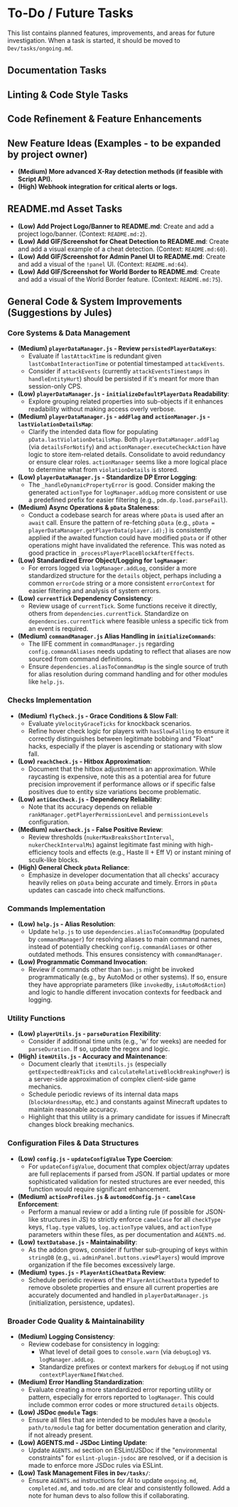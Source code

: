 # To-Do / Future Tasks

This list contains planned features, improvements, and areas for future investigation. When a task is started, it should be moved to `Dev/tasks/ongoing.md`.

## Documentation Tasks

## Linting & Code Style Tasks

## Code Refinement & Feature Enhancements

## New Feature Ideas (Examples - to be expanded by project owner)
- **(Medium) More advanced X-Ray detection methods (if feasible with Script API).**
- **(High) Webhook integration for critical alerts or logs.**

## README.md Asset Tasks
- **(Low) Add Project Logo/Banner to README.md**: Create and add a project logo/banner. (Context: `README.md:2`).
- **(Low) Add GIF/Screenshot for Cheat Detection to README.md**: Create and add a visual example of a cheat detection. (Context: `README.md:60`).
- **(Low) Add GIF/Screenshot for Admin Panel UI to README.md**: Create and add a visual of the `!panel` UI. (Context: `README.md:64`).
- **(Low) Add GIF/Screenshot for World Border to README.md**: Create and add a visual of the World Border feature. (Context: `README.md:75`).

## General Code & System Improvements (Suggestions by Jules)

### Core Systems & Data Management
- **(Medium) `playerDataManager.js` - Review `persistedPlayerDataKeys`**:
    - Evaluate if `lastAttackTime` is redundant given `lastCombatInteractionTime` or potential timestamped `attackEvents`.
    - Consider if `attackEvents` (currently `attackEventsTimestamps` in `handleEntityHurt`) should be persisted if it's meant for more than session-only CPS.
- **(Low) `playerDataManager.js` - `initializeDefaultPlayerData` Readability**:
    - Explore grouping related properties into sub-objects if it enhances readability without making access overly verbose.
- **(Medium) `playerDataManager.js` - `addFlag` and `actionManager.js` - `lastViolationDetailsMap`**:
    - Clarify the intended data flow for populating `pData.lastViolationDetailsMap`. Both `playerDataManager.addFlag` (via `detailsForNotify`) and `actionManager.executeCheckAction` have logic to store item-related details. Consolidate to avoid redundancy or ensure clear roles. `actionManager` seems like a more logical place to determine what from `violationDetails` is stored.
- **(Low) `playerDataManager.js` - Standardize DP Error Logging**:
    - The `_handleDynamicPropertyError` is good. Consider making the generated `actionType` for `logManager.addLog` more consistent or use a predefined prefix for easier filtering (e.g., `pdm.dp.load.parseFail`).
- **(Medium) Async Operations & `pData` Staleness**:
    - Conduct a codebase search for areas where `pData` is used after an `await` call. Ensure the pattern of re-fetching `pData` (e.g., `pData = playerDataManager.getPlayerData(player.id);`) is consistently applied if the awaited function could have modified `pData` or if other operations might have invalidated the reference. This was noted as good practice in `_processPlayerPlaceBlockAfterEffects`.
- **(Low) Standardized Error Object/Logging for `logManager`**:
    - For errors logged via `logManager.addLog`, consider a more standardized structure for the `details` object, perhaps including a common `errorCode` string or a more consistent `errorContext` for easier filtering and analysis of system errors.
- **(Low) `currentTick` Dependency Consistency**:
    - Review usage of `currentTick`. Some functions receive it directly, others from `dependencies.currentTick`. Standardize on `dependencies.currentTick` where feasible unless a specific tick from an event is required.
- **(Medium) `commandManager.js` Alias Handling in `initializeCommands`**:
    - The IIFE comment in `commandManager.js` regarding `config.commandAliases` needs updating to reflect that aliases are now sourced from command definitions.
    - Ensure `dependencies.aliasToCommandMap` is the single source of truth for alias resolution during command handling and for other modules like `help.js`.

### Checks Implementation
- **(Medium) `flyCheck.js` - Grace Conditions & Slow Fall**:
    - Evaluate `yVelocityGraceTicks` for knockback scenarios.
    - Refine hover check logic for players with `hasSlowFalling` to ensure it correctly distinguishes between legitimate bobbing and "Float" hacks, especially if the player is ascending or stationary with slow fall.
- **(Low) `reachCheck.js` - Hitbox Approximation**:
    - Document that the hitbox adjustment is an approximation. While raycasting is expensive, note this as a potential area for future precision improvement if performance allows or if specific false positives due to entity size variations become problematic.
- **(Low) `antiGmcCheck.js` - Dependency Reliability**:
    - Note that its accuracy depends on reliable `rankManager.getPlayerPermissionLevel` and `permissionLevels` configuration.
- **(Medium) `nukerCheck.js` - False Positive Review**:
    - Review thresholds (`nukerMaxBreaksShortInterval`, `nukerCheckIntervalMs`) against legitimate fast mining with high-efficiency tools and effects (e.g., Haste II + Eff V) or instant mining of sculk-like blocks.
- **(High) General Check `pData` Reliance**:
    - Emphasize in developer documentation that all checks' accuracy heavily relies on `pData` being accurate and timely. Errors in `pData` updates can cascade into check malfunctions.

### Commands Implementation
- **(Low) `help.js` - Alias Resolution**:
    - Update `help.js` to use `dependencies.aliasToCommandMap` (populated by `commandManager`) for resolving aliases to main command names, instead of potentially checking `config.commandAliases` or other outdated methods. This ensures consistency with `commandManager`.
- **(Low) Programmatic Command Invocation**:
    - Review if commands other than `ban.js` might be invoked programmatically (e.g., by AutoMod or other systems). If so, ensure they have appropriate parameters (like `invokedBy`, `isAutoModAction`) and logic to handle different invocation contexts for feedback and logging.

### Utility Functions
- **(Low) `playerUtils.js` - `parseDuration` Flexibility**:
    - Consider if additional time units (e.g., 'w' for weeks) are needed for `parseDuration`. If so, update the regex and logic.
- **(High) `itemUtils.js` - Accuracy and Maintenance**:
    - Document clearly that `itemUtils.js` (especially `getExpectedBreakTicks` and `calculateRelativeBlockBreakingPower`) is a server-side approximation of complex client-side game mechanics.
    - Schedule periodic reviews of its internal data maps (`blockHardnessMap`, etc.) and constants against Minecraft updates to maintain reasonable accuracy.
    - Highlight that this utility is a primary candidate for issues if Minecraft changes block breaking mechanics.

### Configuration Files & Data Structures
- **(Low) `config.js` - `updateConfigValue` Type Coercion**:
    - For `updateConfigValue`, document that complex object/array updates are full replacements if parsed from JSON. If partial updates or more sophisticated validation for nested structures are ever needed, this function would require significant enhancement.
- **(Medium) `actionProfiles.js` & `automodConfig.js` - `camelCase` Enforcement**:
    - Perform a manual review or add a linting rule (if possible for JSON-like structures in JS) to strictly enforce `camelCase` for all `checkType` keys, `flag.type` values, `log.actionType` values, and `actionType` parameters within these files, as per documentation and `AGENTS.md`.
- **(Low) `textDatabase.js` - Maintainability**:
    - As the addon grows, consider if further sub-grouping of keys within `stringDB` (e.g., `ui.adminPanel.buttons.viewPlayers`) would improve organization if the file becomes excessively large.
- **(Medium) `types.js` - `PlayerAntiCheatData` Review**:
    - Schedule periodic reviews of the `PlayerAntiCheatData` typedef to remove obsolete properties and ensure all current properties are accurately documented and handled in `playerDataManager.js` (initialization, persistence, updates).

### Broader Code Quality & Maintainability
- **(Medium) Logging Consistency**:
    - Review codebase for consistency in logging:
        - What level of detail goes to `console.warn` (via `debugLog`) vs. `logManager.addLog`.
        - Standardize prefixes or context markers for `debugLog` if not using `contextPlayerNameIfWatched`.
- **(Medium) Error Handling Standardization**:
    - Evaluate creating a more standardized error reporting utility or pattern, especially for errors reported to `logManager`. This could include common error codes or more structured `details` objects.
- **(Low) JSDoc `@module` Tags**:
    - Ensure all files that are intended to be modules have a `@module path/to/module` tag for better documentation generation and clarity, if not already present.
- **(Low) AGENTS.md - JSDoc Linting Update**:
    - Update `AGENTS.md` section on ESLint/JSDoc if the "environmental constraints" for `eslint-plugin-jsdoc` are resolved, or if a decision is made to enforce more JSDoc rules via ESLint.
- **(Low) Task Management Files in `Dev/tasks/`**:
    - Ensure `AGENTS.md` instructions for AI to update `ongoing.md`, `completed.md`, and `todo.md` are clear and consistently followed. Add a note for human devs to also follow this if collaborating.
